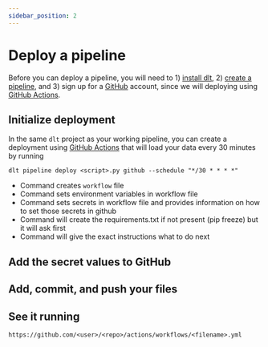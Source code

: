 ```yaml
---
sidebar_position: 2
---
```


# Deploy a pipeline

Before you can deploy a pipeline, you will need to 1) [install dlt](../installation.mdx),
2) [create a pipeline](./create-a-pipeline.md), and 3) sign up for a [GitHub](https://github.com) account, 
since we will deploying using [GitHub Actions](https://github.com/features/actions).

## Initialize deployment

In the same `dlt` project as your working pipeline, you can create a deployment using 
[GitHub Actions](https://github.com/features/actions) that will load your data every 30 minutes by running
```
dlt pipeline deploy <script>.py github --schedule "*/30 * * * *"
```




- Command creates `workflow` file
- Command sets environment variables in workflow file
- Command sets secrets in workflow file and provides information on how to set those secrets in github
- Command will create the requirements.txt if not present (pip freeze) but it will ask first
- Command will give the exact instructions what to do next

## Add the secret values to GitHub

## Add, commit, and push your files

## See it running

```
https://github.com/<user>/<repo>/actions/workflows/<filename>.yml
```
